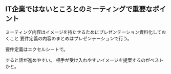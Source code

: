 ## IT企業ではないところとのミーティングで重要なポイント

ミーティング内容はイメージを持たせるためにプレゼンテーション資料化しておくこと
要件定義の内容のまとめはプレゼンテーションで行う。

要件定義はエクセルシートで。

すると話が進めやすい。
相手が受け入れやすいイメージを提案するのがベストかと。
